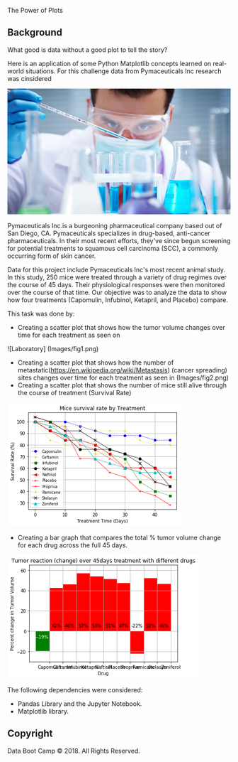 The Power of Plots

## Background

What good is data without a good plot to tell the story?

Here is an application of some Python Matplotlib concepts learned on real-world situations. For this challenge data from  Pymaceuticals Inc research was cinsidered

![Laboratory](Images/Laboratory.jpg)

Pymaceuticals Inc.is a burgeoning pharmaceutical company based out of San Diego, CA. Pymaceuticals specializes in drug-based, anti-cancer pharmaceuticals. In their most recent efforts, they've since begun screening for potential treatments to squamous cell carcinoma (SCC), a commonly occurring form of skin cancer.

Data for this project include Pymaceuticals Inc's most recent animal study. In this study, 250 mice were treated through a variety of drug regimes over the course of 45 days. Their physiological responses were then monitored over the course of that time. Our objective was to analyze the data to show how four treatments (Capomulin, Infubinol, Ketapril, and Placebo) compare.

This task was done by:

* Creating a scatter plot that shows how the tumor volume changes over time for each treatment as seen on 

![Laboratory] (Images/fig1.png)
* Creating a scatter plot that shows how the number of metastatic(https://en.wikipedia.org/wiki/Metastasis) (cancer spreading) sites changes over time for each treatment as seen in (Images/fig2.png)
* Creating a scatter plot that shows the number of mice still alive through the course of treatment (Survival Rate)  

![Laboratory](Images/fig3.png)
* Creating a bar graph that compares the total % tumor volume change for each drug across the full 45 days. 

![Laboratory](Images/fig4.png)

The following dependencies were considered:

* Pandas Library and the Jupyter Notebook.
* Matplotlib library.


## Copyright

Data Boot Camp © 2018. All Rights Reserved.
